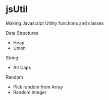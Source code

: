 # jsUtil
Making Javascript Utility functions and classes

Data Structures
- Heap
- Union

String
- Alt Caps

Random
- Pick random from Array
- Random Integer
